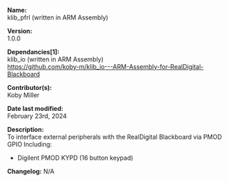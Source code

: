 **Name:**                
klib_pfrl (written in ARM Assembly)

**Version:**            
1.0.0

**Dependancies[1]:**       
klib_io (written in ARM Assembly)<br>
https://github.com/koby-m/klib_io---ARM-Assembly-for-RealDigital-Blackboard

**Contributor(s):**     
Koby Miller

**Date last modified:**   
February 23rd, 2024

**Description:**        
To interface external peripherals with the RealDigital Blackboard via PMOD GPIO 
Including:<br>
- Digilent PMOD KYPD (16 button keypad)

**Changelog:**
N/A
